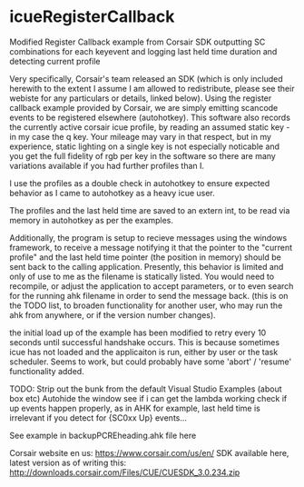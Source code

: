 # icueRegisterCallback
Modified Register Callback example from Corsair SDK outputting SC combinations for each keyevent and logging last held time duration and detecting current profile


Very specifically, Corsair's team released an SDK (which is only included herewith to the extent I assume I am allowed to redistribute, please see their webiste for any particulars or details, linked below).  Using the register callback example provided by Corsair, we are simply emitting scancode events to be registered elsewhere (autohotkey).  This software also records the currently active corsair icue profile, by reading an assumed static key - in my case the q key.  Your mileage may vary in that respect, but in my experience, static lighting on a single key is not especially noticable and you get the full fidelity of rgb per key in the software so there are many variations available if you had further profiles than I.

I use the profiles as a double check in autohotkey to ensure expected behavior as I came to autohotkey as a heavy icue user.

The profiles and the last held time are saved to an extern int, to be read via memory in autohotkey as per the examples.

Additionally, the program is setup to recieve messages using the windows framework, to receive a message notifying it that the pointer to the "current profile" and the last held time pointer (the position in memory) should be sent back to the calling application.  Presently, this behavior is limited and only of use to me as the filename is statically listed.  You would need to recompile, or adjust the application to accept parameters, or to even search for the running ahk filename in order to send the message back. (this is on the TODO list, to broaden functionality for another user, who may run the ahk from anywhere, or if the version number changes).

the initial load up of the example has been modified to retry every 10 seconds until successful handshake occurs.  This is because sometimes icue has not loaded and the applicaiton is run, either by user or the task scheduler.  Seems to work, but could probably have some 'abort' / 'resume' functionality added.

TODO:  Strip out the bunk from the default Visual Studio Examples (about box etc)
        Autohide the window
        see if i can get the lambda working
        check if up events happen properly, as in AHK for example, last held time is irrelevant if you detect for {SC0xx Up} events...

See example in backupPCREheading.ahk file here

Corsair website en us:
https://www.corsair.com/us/en/
SDK available here, latest version as of writing this:
http://downloads.corsair.com/Files/CUE/CUESDK_3.0.234.zip

